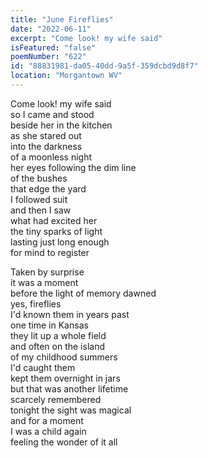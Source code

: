 ```yaml
---
title: "June Fireflies"
date: "2022-06-11"
excerpt: "Come look! my wife said"
isFeatured: "false"
poemNumber: "622"
id: "88831981-da05-40dd-9a5f-359dcbd9d8f7"
location: "Morgantown WV"
---
```


Come look! my wife said  
so I came and stood  
beside her in the kitchen  
as she stared out  
into the darkness  
of a moonless night  
her eyes following the dim line  
of the bushes  
that edge the yard  
I followed suit  
and then I saw  
what had excited her  
the tiny sparks of light  
lasting just long enough  
for mind to register

Taken by surprise  
it was a moment  
before the light of memory dawned  
yes, fireflies  
I'd known them in years past  
one time in Kansas  
they lit up a whole field  
and often on the island  
of my childhood summers  
I'd caught them  
kept them overnight in jars  
but that was another lifetime  
scarcely remembered  
tonight the sight was magical  
and for a moment  
I was a child again  
feeling the wonder of it all
